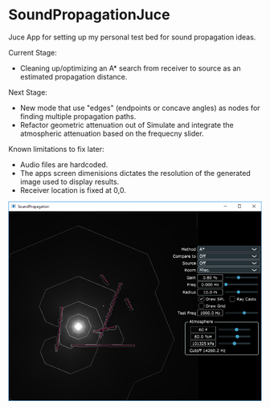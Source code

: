 # SoundPropagationJuce
Juce App for setting up my personal test bed for sound propagation ideas.

Current Stage:
- Cleaning up/optimizing an A* search from receiver to source as an estimated propagation distance.

Next Stage:
- New mode that use "edges" (endpoints or concave angles) as nodes for finding multiple propagation paths.
- Refactor geometric attenuation out of Simulate and integrate the atmospheric attenuation based on the frequecny slider.

Known limitations to fix later:
- Audio files are hardcoded.
- The apps screen dimenisions dictates the resolution of the generated image used to display results.
- Receiver location is fixed at 0,0.

![alt text](/Images/SoundPropagation-A_Star-4_2018.png)
